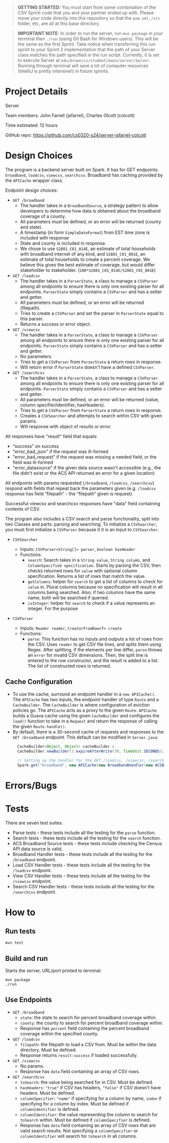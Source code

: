 > **GETTING STARTED:** You must start from some combination of the CSV Sprint code that you and your partner ended up with. Please move your code directly into this repository so that the `pom.xml`, `/src` folder, etc, are all at this base directory.

> **IMPORTANT NOTE**: In order to run the server, run `mvn package` in your terminal then `./run` (using Git Bash for Windows users). This will be the same as the first Sprint. Take notice when transferring this run sprint to your Sprint 2 implementation that the path of your Server class matches the path specified in the run script. Currently, it is set to execute Server at `edu/brown/cs/student/main/server/Server`. Running through terminal will save a lot of computer resources (IntelliJ is pretty intensive!) in future sprints.

# Project Details

Server

Team members: John Farrell (jsfarrel), Charles Olcott (colcott)

Time estimated: 12 hours

GitHub repo: https://github.com/cs0320-s24/server-jsfarrel-colcott

# Design Choices

The program is a backend server built on Spark. It has for GET endpoints: `broadband`, `loadcsv`, 
`viewcsv`, `searchcsv`. Broadband has caching provided by the `APICache` wrapper class. 

Endpoint design choices:
- `GET /broadband`
  - The handler takes in a `BroadbandSource`, a strategy pattern to allow developers to determine how
  data is obtained about the broadband coverage of a county.
  - All parameters must be defined, or an error will be returned (county and state).
  - A timestamp (in form `SimpleDateFormat`) from EST time zone is included with response
  - State and county is included in response.
  - We chose to use `S2801_C01_014E`, an estimate of total households with broadband internet of any kind, 
    and `S2801_C01_001E`, an estimate of total households to create a percent coverage. We believe this
    gives the best estimate of coverage, but would differ stakeholder to stakeholder. (`100*S2801_C01_014E/S2801_C01_001E`)
- `GET /loadcsv`
    - The handler takes in a `ParserState`, a class to manage a `CSVParser` among all endpoints to ensure
      there is only one existing parser for all endpoints. `ParserState` simply contains a `CSVParser` and
      has a setter and getter.
    - All parameters must be defined, or an error will be returned (filepath).
    - Tries to create a `CSVParser` and set the parser in `ParserState` equal to this parser.
    - Returns a success or error object.
- `GET /viewcsv`
    - The handler takes in a `ParserState`, a class to manage a `CSVParser` among all endpoints to ensure
      there is only one existing parser for all endpoints. `ParserState` simply contains a `CSVParser` and
      has a setter and getter.
    - No parameters
    - Tries to get a `CSVParser` from `ParserState` a return rows in response.
    - Will return error if `ParserState` doesn't have a defined `CSVParser`.
- `GET /searchcsv`
    - The handler takes in a `ParserState`, a class to manage a `CSVParser` among all endpoints to ensure
      there is only one existing parser for all endpoints. `ParserState` simply contains a `CSVParser` and
      has a setter and getter.
    - All parameters must be defined, or an error will be returned (value, column specifier/identifier, hasHeaders).
    - Tries to get a `CSVParser` from `ParserState` a return rows in response.
    - Creates a `CSVSearcher` and attempts to search within CSV with given params.
    - Will response with object of results or error.

All responses have "result" field that equals:
- “success” on success
- "error_bad_json" if the request was ill-formed
- "error_bad_request" if the request was missing a needed field, or the field was ill-formed
- "error_datasource" if the given data source wasn't accessible (e.g., the file didn't exist or the ACS API returned an error for a given location)

All endpoints with params requested (`/broadband`, `/loadcsv`, `/searchcsv`) respond with fields that repeat back the parameters given
(e.g. `/loadcsv` response has field “filepath” - the “filepath” given is request)

Successful viewcsv and searchcsv responses have "data" field containing contents of CSV.


The program also includes a CSV search and parse functionality, split into two Classes and parts: parsing and searching. To initialize a
`CSVSearcher`, you must first initialize a `CSVParser` because it it is an input to `CSVSearcher`.

- `CSVSearcher`
    - Inputs: `CSVParser<String[]> parser`, `boolean hasHeader`
    - Functions:
        - `search`: Search takes in a `String value`, `String column`, and
          `ColumnSpecified specification`. Starts by parsing the CSV, then checks returned rows for
          `value` with optional column specification. Returns a list of rows that match the value.
        - `getColumns`: helper for `search` to get a list of columns to check for `value` in. Plural
          columns because no specification will result in all columns being searched. Also, if two
          columns have the same name, both will be searched if queried.
        - `isInteger`: helper for `search` to check if a value represents an integer. For the
          purpose

- `CSVParser`
    - Inputs: `Reader reader`, `CreatorFromRow<T> create`
    - Functions:
        - `parse`: This function has no inputs and outputs a list of rows from the CSV. Uses
          `reader` to get CSV file lines, and splits them using Regex. After splitting, if the
          elements per line differ, `parse` throws an `error` for invalid CSV dimensions. Then,
          the split line is entered to the row constructor, and the result is added to a list.
          The list of constructed rows is returned.

## Cache Configuration

- To use the cache, surround an endpoint handler in a `new APICache()`. The `APICache` has two inputs, 
  the endpoint handler of type `Route` and a `CacheBuilder`. The `CacheBuilder` is where configuration
  of eviction policies go. The `APICache` acts as a proxy to the given `Route`. `APICache` builds a 
  Guava cache using the given `CacheBuilder` and configures the `load()` function to take in a `Request` and return
  the response of calling the given `Route.handle()`.
- By default, there is a 30-second cache of requests and responses to the `GET /broadband` endpoint.
  This default can be modified in `Server.java`:
  ```java
    CacheBuilder<Object, Object> cacheBuilder =
    CacheBuilder.newBuilder().expireAfterWrite(30, TimeUnit.SECONDS);
    
    // Setting up the handler for the GET /loadcsv, /viewcsv, /searchcsv, /broadband
    Spark.get("broadband", new APICache(new BroadbandHandler(new ACSBroadbandSource()), cacheBuilder));
  ```

# Errors/Bugs

# Tests

There are seven test suites:

- Parse tests - these tests include all the testing for the `parse` function.
- Search tests - these tests include all the testing for the `search` function.
- ACS Broadband Source tests - these tests include checking the Census API data source is valid.
- Broadband Handler tests - these tests include all the testing for the `/broadband` endpoint.
- Load CSV Handler tests - these tests include all the testing for the `/loadcsv` endpoint.
- View CSV Handler tests - these tests include all the testing for the `/viewcsv` endpoint.
- Search CSV Handler tests - these tests include all the testing for the `/searchcsv` endpoint.

# How to

## Run tests

```
mvn test
```

## Build and run

Starts the server, URL/port printed to terminal:

```
mvn package
./run
```

## Use Endpoints

- `GET /broadband`
  - `state`: the state to search for percent broadband coverage within.
  - `county`: the county to search for percent broadband coverage within.
  - Response has `percent` field containing the percent broadband coverage within the specified county.
- `GET /loadcsv`
  - `filepath`: the filepath to load a CSV from. Must be within the data directory. Must be defined.
  - Response returns `result:success` if loaded successfully. 
- `GET /viewcsv`
  - No params.
  - Response has `data` field containing an array of CSV rows.
- `GET /searchcsv`
  - `toSearch`: the value being searched for in CSV. Must be defined.
  - `hasHeaders`: `"true"` if CSV has headers, `"false"` if CSV doesn't have headers. Must be defined.
  - `columnSpecifier`: `"name"` if specifying for a column by name, `index` if specifying for a column by index. Must be defined if `columnIdentifier` is defined.
  - `columnIdentifier`: the value representing the column to search for `toSearch` within. Must be defined if `columnSpecifier` is defined.
  - Response has `data` field containing an array of CSV rows that are valid search results. Not specifying a `columnSpecifier` or `columnIdentifier` will search for `toSearch` in all columns.